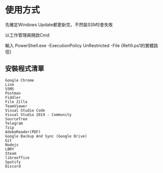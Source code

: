 # 使用方式

先確定Windows Update都更新完，不然裝SSMS會失敗

以工作管理員開啟Cmd

輸入 PowerShell.exe -ExecutionPolicy UnRestricted -File {Refill.ps1的實體路徑}


## 安裝程式清單
```
Google Chrome
Line
SSMS
Postman
Fiddler
File Zilla
TeamViewer
Visual Studio Code
Visual Studio 2019 - Community
SourceTree
Telegram
7zip
AdobeReader(PDF)
Google Backup And Sync (Google Drive)
Git
Nodejs
LBRY
Steam
libreoffice
Spotify
Discord
```
